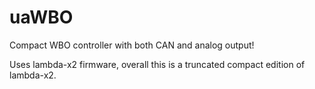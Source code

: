 # uaWBO

Compact WBO controller with both CAN and analog output!

Uses lambda-x2 firmware, overall this is a truncated compact edition of lambda-x2.
